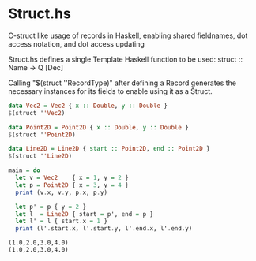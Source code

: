 # Struct.hs
C-struct like usage of records in Haskell, enabling shared fieldnames, dot access notation, and dot access updating

Struct.hs defines a single Template Haskell function to be used: struct :: Name -> Q [Dec]

Calling "$(struct ''RecordType)" after defining a Record generates the necessary instances for its fields to enable using it as a Struct.

```haskell
data Vec2 = Vec2 { x :: Double, y :: Double }
$(struct ''Vec2)

data Point2D = Point2D { x :: Double, y :: Double }
$(struct ''Point2D)

data Line2D = Line2D { start :: Point2D, end :: Point2D }
$(struct ''Line2D)

main = do
  let v = Vec2    { x = 1, y = 2 }
  let p = Point2D { x = 3, y = 4 }
  print (v.x, v.y, p.x, p.y)

  let p' = p { y = 2 }
  let l  = Line2D { start = p', end = p }
  let l' = l { start.x = 1 }
  print (l'.start.x, l'.start.y, l'.end.x, l'.end.y)
```
```
(1.0,2.0,3.0,4.0)
(1.0,2.0,3.0,4.0)
```
